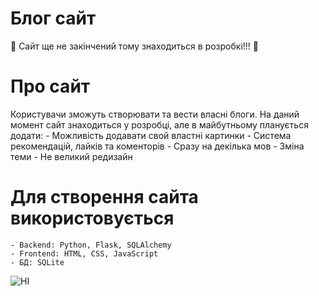 # Блог сайт
🚧 Сайт ще не закінчений тому знаходиться в розробкі!!! 🚧

# Про сайт
Користувачи зможуть створювати та вести власні блоги.
На даний момент сайт знаходиться у розробці, але в майбутньому планується додати:
    - Можливість додавати свой властні картинки
    - Система рекомендацій, лайків та коменторів
    - Сразу на декілька мов
    - Зміна теми
    - Не великий редизайн

# Для створення сайта використовується
    - Backend: Python, Flask, SQLAlchemy
    - Frontend: HTML, CSS, JavaScript
    - БД: SQLite

![HI](assets/cat-dance.gif)